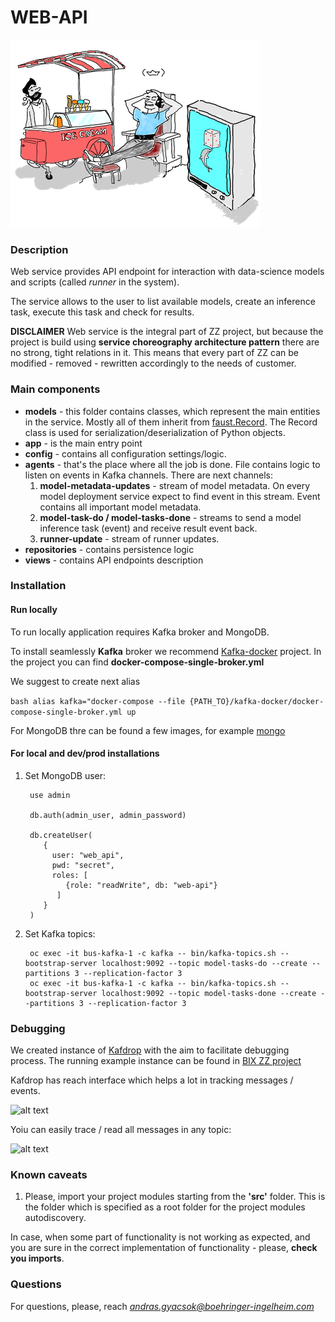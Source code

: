# WEB-API


![alt text](img/scientist-ice-cart.png "Logo")


### Description
Web service provides API endpoint for interaction with data-science models and
scripts (called *runner* in the system). 

The service allows to the user to list available models, create an inference 
task, execute this task and check for results. 

**DISCLAIMER** Web service is the integral part of ZZ project, but because the 
project is build using **service choreography architecture pattern** there are 
no strong, tight relations in it. This means that every part of ZZ can be 
modified - removed - rewritten accordingly to the needs of customer.


### Main components
- **models** - this folder contains classes, which represent the main entities 
 in the service. Mostly all of them inherit from 
 [faust.Record](https://faust.readthedocs.io/en/latest/reference/faust.models.record.html).
 The Record class is used for serialization/deserialization of Python objects.
 - **app** - is the main entry point
 - **config** - contains all configuration settings/logic.
 - **agents** - that's the place where all the job is done. File contains logic
 to listen on events in Kafka channels.
 There are next channels:
    1. **model-metadata-updates** - stream of model metadata. On every model
    deployment service expect to find event in this stream. Event contains all 
    important model metadata.
    2. **model-task-do / model-tasks-done** - streams to send a model inference 
    task (event) and receive result event back.
    3. **runner-update** - stream of runner updates.
 - **repositories** - contains persistence logic
 - **views** - contains API endpoints description
    


### Installation


#### Run locally


To run locally application requires Kafka broker and MongoDB.

To install seamlessly **Kafka** broker we recommend 
[Kafka-docker](https://github.com/wurstmeister/kafka-docker) project. 
In the project you can find **docker-compose-single-broker.yml**

We suggest to create next alias

```bash alias kafka="docker-compose --file {PATH_TO}/kafka-docker/docker-compose-single-broker.yml up```

For MongoDB thre can be found a few images, for example 
[mongo](https://hub.docker.com/_/mongo)


#### For local and dev/prod installations

1. Set MongoDB user:

        use admin
        
        db.auth(admin_user, admin_password)
        
        db.createUser(
           {
             user: "web_api",
             pwd: "secret",
             roles: [ 
                {role: "readWrite", db: "web-api"}
              ]
           }
        )
    

2. Set Kafka topics:
    
        oc exec -it bus-kafka-1 -c kafka -- bin/kafka-topics.sh --bootstrap-server localhost:9092 --topic model-tasks-do --create --partitions 3 --replication-factor 3
        oc exec -it bus-kafka-1 -c kafka -- bin/kafka-topics.sh --bootstrap-server localhost:9092 --topic model-tasks-done --create --partitions 3 --replication-factor 3

### Debugging

We created instance of [Kafdrop](https://github.com/obsidiandynamics/kafdrop) with
the aim to facilitate debugging process. The running example instance can be found
in [BIX ZZ project](https://kafdrop-zz-test.22ad.bi-x.openshiftapps.com/)

Kafdrop has reach interface which helps a lot in tracking messages / events.

![alt text][kafdrop]

[kafdrop]: img/kafdrop.png "Title"

Yoiu can easily trace / read all messages in any topic:

![alt text][kafdrop_read]

[kafdrop_read]: img/kafdrop%202.png "Title"


### Known caveats

1. Please, import your project modules starting from the **'src'** folder. 
This is the folder which is specified as a root folder for the project 
modules autodiscovery.

In case, when some part of functionality is not working as expected, and you 
are sure in the correct implementation of functionality - 
please, __check you imports__.


### Questions
For questions, please, reach *andras.gyacsok@boehringer-ingelheim.com*